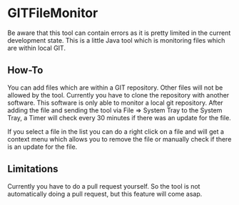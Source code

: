 # GITFileMonitor

Be aware that this tool can contain errors as it is pretty limited in the current development state. This is a little Java tool which is monitoring files which are within local GIT. 

## How-To

You can add files which are within a GIT repository. Other files will not be allowed by the tool. Currently you have to clone the repository with another software. This software is only able to monitor a local git repository.  After adding the file and sending the tool via File => System Tray to the System Tray, a Timer will check every 30 minutes if there was an update for the file. 

If you select a file in the list you can do a right click on a file and will get a context menu which allows you to remove the file or manually check if there is an update for the file.

## Limitations

Currently you have to do a pull request yourself. So the tool is not automatically doing a pull request, but this feature will come asap.
